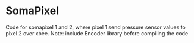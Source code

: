 # SomaPixel

Code for somapixel 1 and 2, where pixel 1 send pressure sensor values to pixel 2 over xbee. 
Note: include Encoder library before compiling the code
